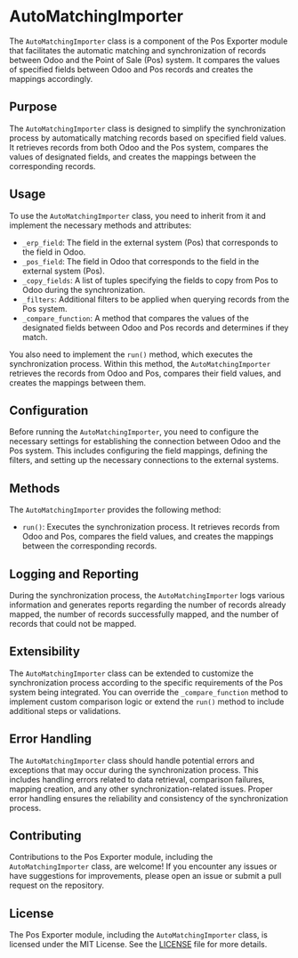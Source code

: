 # AutoMatchingImporter

The `AutoMatchingImporter` class is a component of the Pos Exporter module that facilitates the automatic matching and synchronization of records between Odoo and the Point of Sale (Pos) system. It compares the values of specified fields between Odoo and Pos records and creates the mappings accordingly.

## Purpose

The `AutoMatchingImporter` class is designed to simplify the synchronization process by automatically matching records based on specified field values. It retrieves records from both Odoo and the Pos system, compares the values of designated fields, and creates the mappings between the corresponding records.

## Usage

To use the `AutoMatchingImporter` class, you need to inherit from it and implement the necessary methods and attributes:

- `_erp_field`: The field in the external system (Pos) that corresponds to the field in Odoo.
- `_pos_field`: The field in Odoo that corresponds to the field in the external system (Pos).
- `_copy_fields`: A list of tuples specifying the fields to copy from Pos to Odoo during the synchronization.
- `_filters`: Additional filters to be applied when querying records from the Pos system.
- `_compare_function`: A method that compares the values of the designated fields between Odoo and Pos records and determines if they match.

You also need to implement the `run()` method, which executes the synchronization process. Within this method, the `AutoMatchingImporter` retrieves the records from Odoo and Pos, compares their field values, and creates the mappings between them.

## Configuration

Before running the `AutoMatchingImporter`, you need to configure the necessary settings for establishing the connection between Odoo and the Pos system. This includes configuring the field mappings, defining the filters, and setting up the necessary connections to the external systems.

## Methods

The `AutoMatchingImporter` provides the following method:

- `run()`: Executes the synchronization process. It retrieves records from Odoo and Pos, compares the field values, and creates the mappings between the corresponding records.

## Logging and Reporting

During the synchronization process, the `AutoMatchingImporter` logs various information and generates reports regarding the number of records already mapped, the number of records successfully mapped, and the number of records that could not be mapped.

## Extensibility

The `AutoMatchingImporter` class can be extended to customize the synchronization process according to the specific requirements of the Pos system being integrated. You can override the `_compare_function` method to implement custom comparison logic or extend the `run()` method to include additional steps or validations.

## Error Handling

The `AutoMatchingImporter` class should handle potential errors and exceptions that may occur during the synchronization process. This includes handling errors related to data retrieval, comparison failures, mapping creation, and any other synchronization-related issues. Proper error handling ensures the reliability and consistency of the synchronization process.

## Contributing

Contributions to the Pos Exporter module, including the `AutoMatchingImporter` class, are welcome! If you encounter any issues or have suggestions for improvements, please open an issue or submit a pull request on the repository.

## License

The Pos Exporter module, including the `AutoMatchingImporter` class, is licensed under the MIT License. See the [LICENSE](../LICENSE) file for more details.

